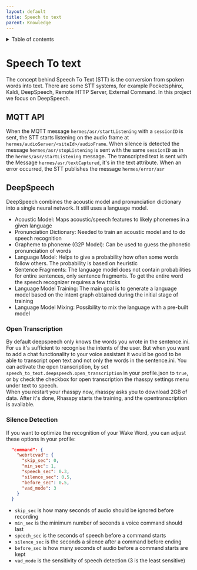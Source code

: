 ```yaml
---
layout: default
title: Speech to text
parent: Knowledge
---
```


<details close markdown="block">
  <summary>
    Table of contents
  </summary>
  {: .text-delta }
1. TOC
{:toc}
</details>

# Speech To text
The concept behind Speech To Text (STT) is the conversion from spoken words into text.
There are some STT systems, for example Pocketsphinx, Kaldi, DeepSpeech, Remote HTTP Server, External Command.
In this project we focus on DeepSpeech. 
 
## MQTT API
When the MQTT message ``hermes/asr/startListening`` with a ``sessionID`` is sent, the STT starts listening on the audio frame at ``hermes/audioServer/<siteId>/audioFrame``. 
When silence is detected the message ``hermes/asr/stopListening`` is sent with the same ``sessionID`` as in the ``hermes/asr/startListening`` message.
The transcripted text is sent with the Message ``hermes/asr/textCaptured``, it's in the text attribute. When an error occurred, the STT publishes the message ``hermes/error/asr``
 
## DeepSpeech
DeepSpeech combines the acoustic model and pronunciation dictionary into a single neural network. It still uses a language model.
- Acoustic Model: Maps acoustic/speech features to likely phonemes in a given language
- Pronunciation Dictionary: Needed to train an acoustic model and to do speech recognition
- Grapheme to phoneme (G2P Model): Can be used to guess the phonetic pronunciation of words
- Language Model: Helps to give a probability how often some words follow others. The probability is based on heuristic
- Sentence Fragments: The language model does not contain probabilities for entire sentences, only sentence fragments. 
To get the entire word the speech recognizer requires a few tricks
- Language Model Training: The main goal is to generate a language model based on the intent graph obtained during the 
initial stage of training
- Language Model Mixing: Possibility to mix the language with a pre-built model
 
### Open Transcription
By default deepspeech only knows the words you wrote in the sentence.ini. For us it's sufficient to recognise the 
intents of the user. But when you want to add a chat functionality to your voice assistant it would be good to be 
able to transcript open text and not only the words in the sentence.ini. You can activate the open transcription, 
by set ``speech_to_text.deepspeech.open_transcription`` ìn your profile.json to ``true``, or by check the checkbox 
for open transcription the rhasspy settings menu under text to speech.    
When you restart your rhasspy now, rhasspy asks you to download 2GB of data. After it's done, Rhasspy starts the training, 
and the opentranscription is available. 
 
### Silence Detection
If you want to optimize the recognition of your Wake Word, you can adjust these options in your profile:
 
```JSON
  "command": {
    "webrtcvad": {
      "skip_sec": 0,
      "min_sec": 1,
      "speech_sec": 0.3,
      "silence_sec": 0.5,
      "before_sec": 0.5,
      "vad_mode": 3
    }
  }
```
 
* `skip_sec` is how many seconds of audio should be ignored before recording
* `min_sec` is the minimum number of seconds a voice command should last
* `speech_sec` is the seconds of speech before a command starts
* `silence_sec` is the seconds a silence after a command before ending
* `before_sec` is how many seconds of audio before a command starts are kept
* `vad_mode` is the sensitivity of speech detection (3 is the least sensitive)

